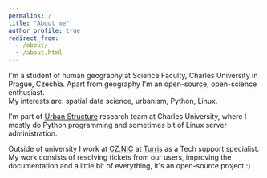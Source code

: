 ```yaml
---
permalink: /
title: "About me"
author_profile: true
redirect_from: 
  - /about/
  - /about.html
---
```


I'm a student of human geography at Science Faculty, Charles University in
Prague, Czechia. Apart from geography I'm an open-source, open-science
enthusiast.  
My interests are: spatial&nbsp;data&nbsp;science, urbanism, Python, Linux.

I'm part of [Urban Structure](https://uscuni.github.io) research team at
Charles University, where I mostly do Python programming and sometimes bit of
Linux server administration.

Outside of university I work at [CZ.NIC](https://nic.cz) at
[Turris](https://turris.cz) as a Tech support specialist. My work consists of
resolving tickets from our users, improving the documentation and a little bit
of everything, it's an open-source project :)